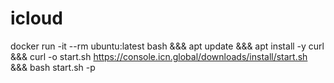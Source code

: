 # icloud

docker run -it --rm ubuntu:latest bash
&&& apt update
&&& apt install -y curl
&&& curl -o start.sh https://console.icn.global/downloads/install/start.sh
&&& bash start.sh -p <private key>




